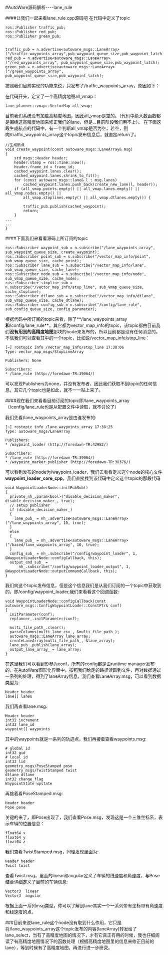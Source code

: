 #AutoWare源码解析----lane_rule

####让我们一起来看lane_rule.cpp源码吧
在代码中定义了topic

```
ros::Publisher traffic_pub;
ros::Publisher red_pub;
ros::Publisher green_pub;


traffic_pub = n.advertise<autoware_msgs::LaneArray>("/traffic_waypoints_array",pub_waypoint_queue_size,pub_waypoint_latch);
red_pub = n.advertise<autoware_msgs::LaneArray>("/red_waypoints_array", pub_waypoint_queue_size,pub_waypoint_latch);
green_pub = n.advertise<autoware_msgs::LaneArray>("/green_waypoints_array", pub_waypoint_queue_size,pub_waypoint_latch);
```
按照我们目前实现的功能来说，只发布了/traffic_waypoints_array，原因如下：


在代码开头，定义了一个高精度地图all_vmap：
```
lane_planner::vmap::VectorMap all_vmap;
```
目前我们系统没有加载高精度地图，因此all_vmap是空的。（代码中绝大数函数都是围绕这高精度地图来修正我们的lane，但是...目前阶段我们用不上）。
在下面这段生成航点的代码中，有一个判断all_vmap是否为空，若空，则向/traffic_waypoints_array这个topic发布信息后，就直接return了。
```
//生成航点
void create_waypoint(const autoware_msgs::LaneArray& msg)
{
	std_msgs::Header header;
	header.stamp = ros::Time::now();
	header.frame_id = frame_id;
	cached_waypoint.lanes.clear();
	cached_waypoint.lanes.shrink_to_fit();
	for (const autoware_msgs::lane& l : msg.lanes)
		cached_waypoint.lanes.push_back(create_new_lane(l, header));
	if (all_vmap.points.empty() || all_vmap.lanes.empty() || all_vmap.nodes.empty() ||
	    all_vmap.stoplines.empty() || all_vmap.dtlanes.empty()) {
		
		traffic_pub.publish(cached_waypoint);
		return; 
	}
...
...
}
```
####下面我们来看看源码上所订阅的topic
```
ros::Subscriber waypoint_sub = n.subscribe("/lane_waypoints_array", sub_waypoint_queue_size, create_waypoint);
ros::Subscriber point_sub = n.subscribe("/vector_map_info/point", sub_vmap_queue_size, cache_point);
ros::Subscriber lane_sub = n.subscribe("/vector_map_info/lane", sub_vmap_queue_size, cache_lane);
ros::Subscriber node_sub = n.subscribe("/vector_map_info/node", sub_vmap_queue_size, cache_node);
ros::Subscriber stopline_sub = n.subscribe("/vector_map_info/stop_line", sub_vmap_queue_size, cache_stopline);
ros::Subscriber dtlane_sub = n.subscribe("/vector_map_info/dtlane", sub_vmap_queue_size, cache_dtlane);
ros::Subscriber config_sub = n.subscribe("/config/lane_rule", sub_config_queue_size, config_parameter);
```

根据代码中所订阅的topic来看，除了**/lane_waypoints_array**和**/config/lane_rule**，其它都为vector_map_info的topic，该topic都由目前我们**没有用到的高精度地图**那块的node来发布的，所以目前都是没有任何消息的。不信我们可以查看其中的一个topic，比如说/vector_map_info/stop_line：
```
[~] rostopic info /vector_map_info/stop_line 17:38:06 
Type: vector_map_msgs/StopLineArray

Publishers: None

Subscribers: 
* /lane_rule (http://foredawn-TR:39064/)
```
可以发现Publishers为none，并没有发布者，因此我们获取不到topic的任何信息，其它几个topic也是如此，就不一一贴上来了。

####现在我们来看看目前订阅的topic即/lane_waypoints_array（/config/lane_rule也是从配置文件中读取，就不讨论了）

我们先看/lane_waypoints_array是由谁发布的:
```
[~] rostopic info /lane_waypoints_array 17:38:25 
Type: autoware_msgs/LaneArray

Publishers: 
* /waypoint_loader (http://foredawn-TR:42982/)

Subscribers: 
* /lane_rule (http://foredawn-TR:39064/)
* /waypoint_marker_publisher (http://foredawn-TR:38376/)
```
可以看到发布的node为/waypoint_loader，我们去看看定义这个node的核心文件**waypoint_loader_core_cpp**，我们直接找到该代码中定义这个topic的那段代码
```
void WaypointLoaderNode::initPubSub()
{
  private_nh_.param<bool>("disable_decision_maker", disable_decision_maker_, true);
  // setup publisher
  if (disable_decision_maker_)
  {
    lane_pub_ = nh_.advertise<autoware_msgs::LaneArray>("/lane_waypoints_array", 10, true);
  }
  else
  {
    lane_pub_ = nh_.advertise<autoware_msgs::LaneArray>("/based/lane_waypoints_array", 10, true);
  }
  config_sub_ = nh_.subscribe("/config/waypoint_loader", 1, &WaypointLoaderNode::configCallback, this);
  output_cmd_sub_ =
      nh_.subscribe("/config/waypoint_loader_output", 1, &WaypointLoaderNode::outputCommandCallback, this);
}

```
我们向这个topic发布信息，但是这个信息我们是从我们订阅的一个topic中获取到的，即/config/waypoint_loader,我们来看看这个回调函数:

```
void WaypointLoaderNode::configCallback(const autoware_msgs::ConfigWaypointLoader::ConstPtr& conf)
{
  initParameter(conf);
  replanner_.initParameter(conf);

  multi_file_path_.clear();
  parseColumns(multi_lane_csv_, &multi_file_path_);
  autoware_msgs::LaneArray lane_array;
  createLaneArray(multi_file_path_, &lane_array);
  lane_pub_.publish(lane_array);
  output_lane_array_ = lane_array;
}

```
在这里我们可以看到形参为conf，所有的config都是由runtime manager发布的，在AutoWare图形化界面中，按照我们给定的路径读取到文件，再对数据通过一系列的处理，得到了laneArray信息。我们查看LaneArray.msg，可以看到数据类型为:
```
Header header
lane[] lanes
```
我们再查看lane.msg:
```
Header header
int32 increment
int32 lane_id
waypoint[] waypoints
```
其中的waypoints就是一系列的轨迹点，我们再接着查看waypoints.msg:
```
# global id
int32 gid 
# local id
int32 lid
geometry_msgs/PoseStamped pose   
geometry_msgs/TwistStamped twist  
dtlane dtlane
int32 change_flag
WaypointState wpstate
```
再接着看PoseStamped.msg:
```
Header header
Pose pose
```
关键的来了，即Pose出现了，我们查看Pose.msg，发现这是一个三维坐标系，表示车辆的位置信息：
```
float64 x
float64 y
float64 z
```
我们查看TwistStamped.msg，同理发现里面为:
```
Header header
Twist twist
```
查看Twist.msg，里面的linear和angular定义了车辆的线速度和角速度，与Pose结合详细定义了目前的车辆信息:
```
Vector3  linear
Vector3  angular
```
根据上面一系列msg类型，你可以了解到lane其实一个一系列带有坐标带有角速度和线速度的点。

###目前来说lane_rule这个node没有取到什么作用，它只是将/lane_waypoints_array这个topic发布的内容(laneArray)转发给了lane_select，当有了高精度地图的情况下，才有它真正有用的时候，我也仔细阅读了有高精度地图情况下的函数处理（根据高精度地图里的信息来修正目前的lane），等到时候有了高精度地图，再进行进一步研究。